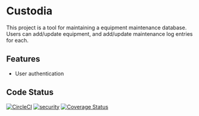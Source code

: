 # Custodia

This project is a tool for maintaining a equipment maintenance database.
Users can add/update equipment, and add/update maintenance log entries for each.

## Features

- User authentication

## Code Status


[![CircleCI](https://img.shields.io/circleci/project/github/Jmccl89/Custodia.svg)](https://circleci.com/gh/Jmccl89/Custodia)
[![security](https://hakiri.io/github/JM3DWorks/Custodia/master.svg)](https://hakiri.io/github/JM3DWorks/Custodia/master)
[![Coverage Status](https://coveralls.io/repos/github/Jmccl89/Custodia/badge.svg?branch=master)](https://coveralls.io/github/Jmccl89/Custodia?branch=master)
